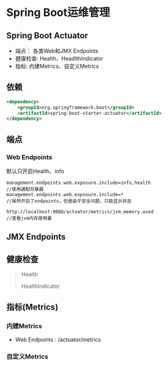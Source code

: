 # Spring Boot运维管理

## Spring Boot Actuator

* 端点： 各类Web和JMX Endpoints
* 健康检查: Health、HeadlthIndicator
* 指标: 内建Metrics、自定义Metrics

## 依赖

```xml
<dependency>
    <groupId>org.springframework.boot</groupId>
    <artifactId>spring-boot-starter-actuator</artifactId>
</dependency>
```

## 端点

### Web Endpoints 

默认只开启Health、info

```properties
management.endpoints.web.exposure.include=info,health
//使用通配符暴露
management.endpoints.web.exposure.include=*
//虽然开启了endpoints，但是由于安全问题，只能显示状态

http://localhost:8080/actuator/metrics/jvm.memory.used
//查看jvm内存使用量
```



## JMX Endpoints



## 健康检查

> Health

> HealthIndicator

## 指标(Metrics)

### 内建Metrics

* Web Endpoints : /actuator/metrics

### 自定义Metrics

